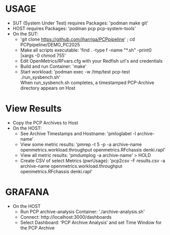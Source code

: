 # USAGE
* SUT (System Under Test) requires Packages: 'podman make git'
* HOST requires Packages: 'podman pcp pcp-system-tools'
* On the SUT:
  * 'git clone https://github.com/jharriga/PCPpipeline' ; cd PCPpipeline/DEMO_PC2025
  * Make all scripts executable: 'find . -type f -name "*.sh" -print0 |xargs -0 chmod 755'
  * Edit OpenMetrics/RFvars.cfg with your Redfish url's and credentials
  * Build and run Container: 'make'
  * Start workload: 'podman exec  -w /tmp/test pcp-test ./run_sysbench.sh'  
	When run_sysbench.sh completes, a timestamped PCP-Archive directory appears on Host
# View Results
* Copy the PCP Archives to Host  
* On the HOST:
  * See Archive Timestamps and Hostname: 'pmloglabel -l archive-name'
  * View some metric results: 'pmrep -t 5 -p -a archive-name openmetrics.workload.throughput openmetrics.RFchassis denki.rapl'
  * View all metric results: 'pmdumplog -a archive-name' > HOLD
  * Create CSV of select Metrics (pwrUsage): 'pcp2csv -F results.csv -a archive-name openmetrics.workload.throughput openmetrics.RFchassis denki.rapl'
# GRAFANA
* On the HOST
  * Run PCP archive-analysis Container: './archive-analysis.sh'   
  * Connect:  http://localhost:3000/dashboards  
  * Select Dashboard: ‘PCP Archive Analysis’ and set Time Window for the PCP Archive   
